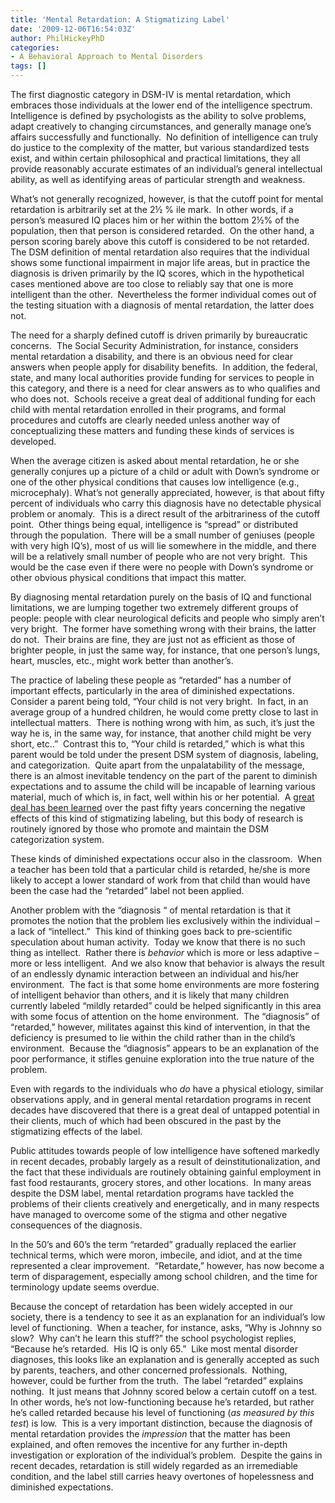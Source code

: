 ```yaml
---
title: 'Mental Retardation: A Stigmatizing Label'
date: '2009-12-06T16:54:03Z'
author: PhilHickeyPhD
categories:
- A Behavioral Approach to Mental Disorders
tags: []
---
```


The first diagnostic category in DSM-IV is mental retardation, which embraces those individuals at the lower end of the intelligence spectrum.  Intelligence is defined by psychologists as the ability to solve problems, adapt creatively to changing circumstances, and generally manage one’s affairs successfully and functionally.  No definition of intelligence can truly do justice to the complexity of the matter, but various standardized tests exist, and within certain philosophical and practical limitations, they all provide reasonably accurate estimates of an individual’s general intellectual ability, as well as identifying areas of particular strength and weakness.

What’s not generally recognized, however, is that the cutoff point for mental retardation is arbitrarily set at the 2½ % ile mark.  In other words, if a person’s measured IQ places him or her within the bottom 2½% of the population, then that person is considered retarded.  On the other hand, a person scoring barely above this cutoff is considered to be not retarded.  The DSM definition of mental retardation also requires that the individual shows some functional impairment in major life areas, but in practice the diagnosis is driven primarily by the IQ scores, which in the hypothetical cases mentioned above are too close to reliably say that one is more intelligent than the other.  Nevertheless the former individual comes out of the testing situation with a diagnosis of mental retardation, the latter does not.

The need for a sharply defined cutoff is driven primarily by bureaucratic concerns.  The Social Security Administration, for instance, considers mental retardation a disability, and there is an obvious need for clear answers when people apply for disability benefits.  In addition, the federal, state, and many local authorities provide funding for services to people in this category, and there is a need for clear answers as to who qualifies and who does not.  Schools receive a great deal of additional funding for each child with mental retardation enrolled in their programs, and formal procedures and cutoffs are clearly needed unless another way of conceptualizing these matters and funding these kinds of services is developed.

When the average citizen is asked about mental retardation, he or she generally conjures up a picture of a child or adult with Down’s syndrome or one of the other physical conditions that causes low intelligence (e.g., microcephaly). What’s not generally appreciated, however, is that about fifty percent of individuals who carry this diagnosis have no detectable physical problem or anomaly.  This is a direct result of the arbitrariness of the cutoff point.  Other things being equal, intelligence is “spread” or distributed through the population.  There will be a small number of geniuses (people with very high IQ’s), most of us will lie somewhere in the middle, and there will be a relatively small number of people who are not very bright.  This would be the case even if there were no people with Down’s syndrome or other obvious physical conditions that impact this matter.

By diagnosing mental retardation purely on the basis of IQ and functional limitations, we are lumping together two extremely different groups of people: people with clear neurological deficits and people who simply aren’t very bright.  The former have something wrong with their brains, the latter do not.  Their brains are fine, they are just not as efficient as those of brighter people, in just the same way, for instance, that one person’s lungs, heart, muscles, etc., might work better than another’s.

The practice of labeling these people as “retarded” has a number of important effects, particularly in the area of diminished expectations.  Consider a parent being told, “Your child is not very bright.  In fact, in an average group of a hundred children, he would come pretty close to last in intellectual matters.  There is nothing wrong with him, as such, it’s just the way he is, in the same way, for instance, that another child might be very short, etc..”  Contrast this to, “Your child is retarded,” which is what this parent would be told under the present DSM system of diagnosis, labeling, and categorization.  Quite apart from the unpalatability of the message, there is an almost inevitable tendency on the part of the parent to diminish expectations and to assume the child will be incapable of learning various material, much of which is, in fact, well within his or her potential.  A <a href="http://education.stateuniversity.com/pages/2225/Mental-Retardation-Education-Individuals-With.html">great deal has been learned</a> over the past fifty years concerning the negative effects of this kind of stigmatizing labeling, but this body of research is routinely ignored by those who promote and maintain the DSM categorization system.

These kinds of diminished expectations occur also in the classroom.  When a teacher has been told that a particular child is retarded, he/she is more likely to accept a lower standard of work from that child than would have been the case had the “retarded” label not been applied.

Another problem with the “diagnosis “ of mental retardation is that it promotes the notion that the problem lies exclusively within the individual – a lack of “intellect.”  This kind of thinking goes back to pre-scientific speculation about human activity.  Today we know that there is no such thing as intellect.  Rather there is <em>behavior</em> which is more or less adaptive – more or less intelligent.  And we also know that behavior is always the result of an endlessly dynamic interaction between an individual and his/her environment.  The fact is that some home environments are more fostering of intelligent behavior than others, and it is likely that many children currently labeled “mildly retarded” could be helped significantly in this area with some focus of attention on the home environment.  The “diagnosis” of “retarded,” however, militates against this kind of intervention, in that the deficiency is presumed to lie within the child rather than in the child’s environment.  Because the “diagnosis” appears to be an explanation of the poor performance, it stifles genuine exploration into the true nature of the problem.

Even with regards to the individuals who <em>do</em> have a physical etiology, similar observations apply, and in general mental retardation programs in recent decades have discovered that there is a great deal of untapped potential in their clients, much of which had been obscured in the past by the stigmatizing effects of the label.

Public attitudes towards people of low intelligence have softened markedly in recent decades, probably largely as a result of deinstitutionalization, and the fact that these individuals are routinely obtaining gainful employment in fast food restaurants, grocery stores, and other locations.  In many areas despite the DSM label, mental retardation programs have tackled the problems of their clients creatively and energetically, and in many respects have managed to overcome some of the stigma and other negative consequences of the diagnosis.

In the 50’s and 60’s the term “retarded” gradually replaced the earlier technical terms, which were moron, imbecile, and idiot, and at the time represented a clear improvement.  “Retardate,” however, has now become a term of disparagement, especially among school children, and the time for terminology update seems overdue.

Because the concept of retardation has been widely accepted in our society, there is a tendency to see it as an explanation for an individual’s low level of functioning.  When a teacher, for instance, asks, “Why is Johnny so slow?  Why can’t he learn this stuff?” the school psychologist replies, “Because he’s retarded.  His IQ is only 65.”  Like most mental disorder diagnoses, this looks like an explanation and is generally accepted as such by parents, teachers, and other concerned professionals.  Nothing, however, could be further from the truth.  The label “retarded” explains nothing.  It just means that Johnny scored below a certain cutoff on a test.  In other words, he’s not low-functioning because he’s retarded, but rather he’s called retarded because his level of functioning (<em>as measured by this test</em>) is low.  This is a very important distinction, because the diagnosis of mental retardation provides the <em>impression</em> that the matter has been explained, and often removes the incentive for any further in-depth investigation or exploration of the individual’s problem.  Despite the gains in recent decades, retardation is still widely regarded as an irremediable condition, and the label still carries heavy overtones of hopelessness and diminished expectations.